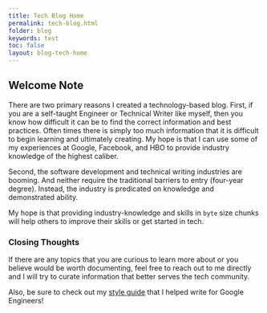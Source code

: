 ```yaml
---
title: Tech Blog Home
permalink: tech-blog.html
folder: blog
keywords: test
toc: false
layout: blog-tech-home
---
```


## Welcome Note

There are two primary reasons I created a technology-based blog. First, if you are a self-taught Engineer or Technical Writer like myself, then you know how difficult it can be to find the correct information and best practices. Often times there is simply too much information that it is difficult to begin learning and ultimately creating. My hope is that I can use some of my experiences at Google, Facebook, and HBO to provide industry knowledge of the highest caliber.

Second, the software development and technical writing industries are booming. And neither require the traditional barriers to entry (four-year degree). Instead, the industry is predicated on knowledge and demonstrated ability. 

My hope is that providing industry-knowledge and skills in `byte` size chunks will help others to improve their skills or get started in tech.

### Closing Thoughts

If there are any topics that you are curious to learn more about or you believe would be worth documenting, feel free to reach out to me directly and I will try to curate information that better serves the tech community.

Also, be sure to check out my [style guide](/style_intro.html) that I helped write for Google Engineers!



